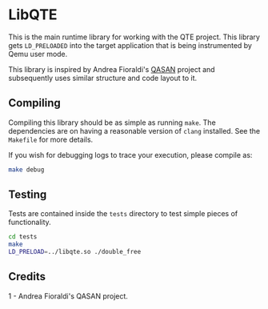 # LibQTE

This is the main runtime library for working with the QTE project.
This library gets `LD_PRELOADED` into the target application that is being 
instrumented by Qemu user mode.

This library is inspired by Andrea Fioraldi's 
[QASAN](https://github.com/andreafioraldi/qasan) project and subsequently uses 
similar structure and code layout to it.

## Compiling

Compiling this library should be as simple as running `make`. 
The dependencies are on having a reasonable version of `clang` installed.
See the `Makefile` for more details.

If you wish for debugging logs to trace your execution, please compile as:

```bash
make debug
```

## Testing

Tests are contained inside the `tests` directory to test simple pieces of 
functionality.

```bash
cd tests
make
LD_PRELOAD=../libqte.so ./double_free
```

## Credits

1 - Andrea Fioraldi's QASAN project.